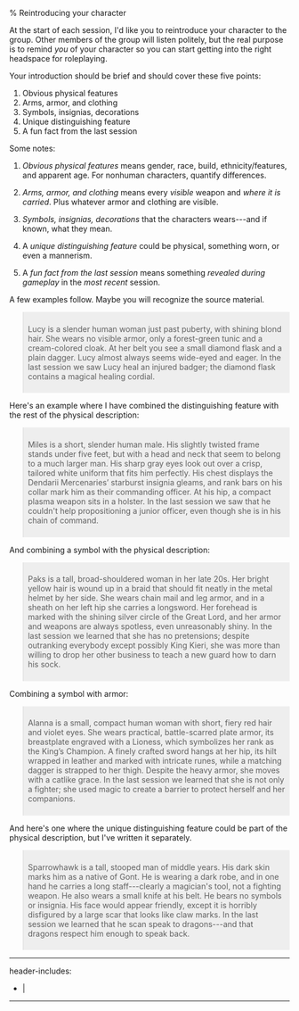 % Reintroducing your character

<article>

At the start of each session, I'd like you to reintroduce your character to the group.  Other members of the group will listen politely, but the real purpose is to remind *you* of your character so you can start getting into the right headspace for roleplaying.

Your introduction should be brief and should cover these five points:

1.  Obvious physical features
1.  Arms, armor, and clothing
1.  Symbols, insignias, decorations
1.  Unique distinguishing feature
1.  A fun fact from the last session

Some notes:

1. *Obvious physical features* means gender, race, build, ethnicity/features, and apparent age.  For nonhuman characters, quantify differences.

1.  *Arms, armor, and clothing* means every _visible_ weapon and _where it is carried_. Plus whatever armor and clothing are visible.

1.  *Symbols, insignias, decorations* that the characters wears---and if known, what they mean.

1.  A *unique distinguishing feature* could be physical, something worn, or even a mannerism.

1.  A *fun fact from the last session* means something _revealed during gameplay_ in the _most recent_ session.

A few examples follow.  Maybe you will recognize the source material.

> Lucy is a slender human woman just past puberty, with shining blond hair.  She wears no visible armor, only a forest-green tunic and a cream-colored cloak.  At her belt you see a small diamond flask and a plain dagger.  Lucy almost always seems wide-eyed and eager.
> In the last session we saw Lucy heal an injured badger; the diamond flask contains a magical healing cordial.

Here's an example where I have combined the distinguishing feature with the rest of the physical description:

> Miles is a short, slender human male. His slightly twisted frame stands under five feet, but with a head and neck that seem to belong to a much larger man.  His sharp gray eyes look out over a crisp, tailored white uniform that fits him perfectly. His chest displays the Dendarii Mercenaries’ starburst insignia gleams, and rank bars on his collar mark him as their commanding officer. At his hip, a compact plasma weapon sits in a holster.  In the last session we saw that he couldn't help propositioning a junior officer, even though she is in his chain of command.

And combining a symbol with the physical description:

> Paks is a tall, broad-shouldered woman in her late 20s.  Her bright yellow hair is wound up in a braid that should fit neatly in the metal helmet by her side.  She wears chain mail and leg armor, and in a sheath on her left hip she carries a longsword.  Her forehead is marked with the shining silver circle of the Great Lord, and her armor and weapons are always spotless, even unreasonably shiny.  In the last session we learned that she has no pretensions; despite outranking everybody except possibly King Kieri, she was more than willing to drop her other business to teach a new guard how to darn his sock.


Combining a symbol with armor:

> Alanna is a small, compact human woman with short, fiery red hair and violet eyes. She wears practical, battle-scarred plate armor, its breastplate engraved with a Lioness, which symbolizes her rank as the King’s Champion. A finely crafted sword hangs at her hip, its hilt wrapped in leather and marked with intricate runes, while a matching dagger is strapped to her thigh. Despite the heavy armor, she moves with a catlike grace.  In the last session we learned that she is not only a fighter; she used magic to create a barrier to protect herself and her companions.

And here's one where the unique distinguishing feature could be part of the
physical description, but I've written it separately.

> Sparrowhawk is a tall, stooped man of middle years.  His dark skin marks him as a native of Gont.  He is wearing a dark robe, and in one hand he carries a long staff---clearly a magician's tool, not a fighting weapon.  He also wears a small knife at his belt.  He bears no symbols or insignia.  His face would appear friendly, except it is horribly disfigured by a large scar that looks like claw marks.  In the last session we learned that he scan speak to dragons---and that dragons respect him enough to speak back.

</article>



---
header-includes:
  - |
    <style>
      blockquote {
        background-color: #eee;
        padding: 1ex;
      }
    </style>
---


